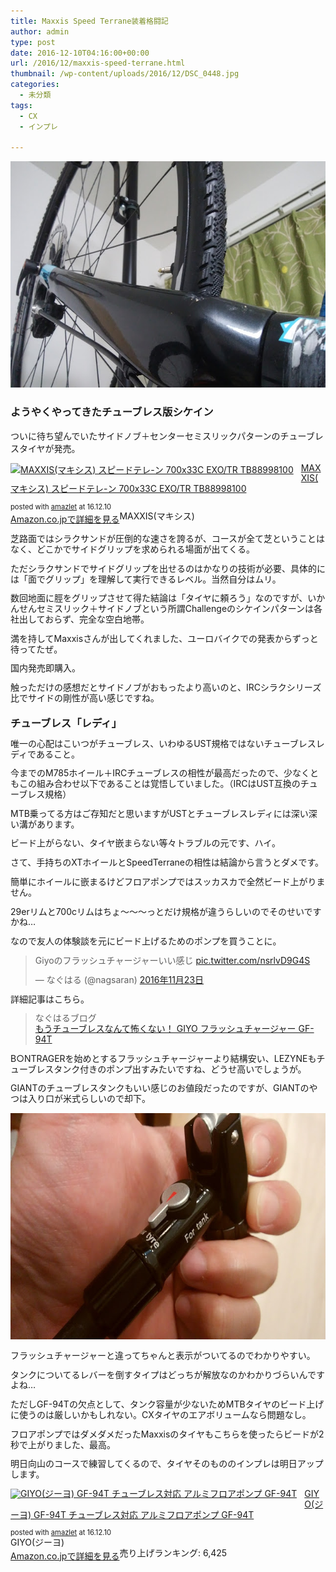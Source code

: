 ```yaml
---
title: Maxxis Speed Terrane装着格闘記
author: admin
type: post
date: 2016-12-10T04:16:00+00:00
url: /2016/12/maxxis-speed-terrane.html
thumbnail: /wp-content/uploads/2016/12/DSC_0448.jpg
categories:
  - 未分類
tags:
  - CX
  - インプレ

---
```

<div class="separator" style="clear: both; text-align: center;">
  <img border="0" height="362" src="/wp-content/uploads/2016/12/DSC_0448.jpg" width="640" />
</div>



### ようやくやってきたチューブレス版シケイン

ついに待ち望んでいたサイドノブ＋センターセミスリックパターンのチューブレスタイヤが発売。



<div class="amazlet-box" style="margin-bottom: 0px;">
  <div class="amazlet-image" style="float: left; margin: 0px 12px 1px 0px;">
    <a href="http://www.amazon.co.jp/exec/obidos/ASIN/B01M8LR2G6/gensobunya-22/ref=nosim/" name="amazletlink" target="_blank"><img alt="MAXXIS(マキシス) スピードテレ-ン 700x33C EXO/TR TB88998100" src="https://images-fe.ssl-images-amazon.com/images/I/41RCDGuxsYL._SL160_.jpg" style="border: none;" /></a>
  </div>

  <div class="amazlet-info" style="line-height: 120%; margin-bottom: 10px;">
    <div class="amazlet-name" style="line-height: 120%; margin-bottom: 10px;">
<a href="http://www.amazon.co.jp/exec/obidos/ASIN/B01M8LR2G6/gensobunya-22/ref=nosim/" name="amazletlink" target="_blank">MAXXIS(マキシス) スピードテレ-ン 700x33C EXO/TR TB88998100</a></p>

<div class="amazlet-powered-date" style="font-size: 80%; line-height: 120%; margin-top: 5px;">
  posted with <a href="http://www.amazlet.com/" target="_blank" title="amazlet">amazlet</a> at 16.12.10
</div>


<div class="amazlet-detail">
MAXXIS(マキシス)


<div class="amazlet-sub-info" style="float: left;">
<div class="amazlet-link" style="margin-top: 5px;">
  <a href="http://www.amazon.co.jp/exec/obidos/ASIN/B01M8LR2G6/gensobunya-22/ref=nosim/" name="amazletlink" target="_blank">Amazon.co.jpで詳細を見る</a>
</div>

  </div>

  <div class="amazlet-footer" style="clear: left;">
  </div>
</div>

芝路面ではシラクサンドが圧倒的な速さを誇るが、コースが全て芝ということはなく、どこかでサイドグリップを求められる場面が出てくる。

ただシラクサンドでサイドグリップを出せるのはかなりの技術が必要、具体的には「面でグリップ」を理解して実行できるレベル。当然自分はムリ。

数回地面に脛をグリップさせて得た結論は「タイヤに頼ろう」なのですが、いかんせんセミスリック＋サイドノブという所謂Challengeのシケインパターンは各社出しておらず、完全な空白地帯。

満を持してMaxxisさんが出してくれました、ユーロバイクでの発表からずっと待ってたぜ。

国内発売即購入。

触っただけの感想だとサイドノブがおもったより高いのと、IRCシラクシリーズ比でサイドの剛性が高い感じですね。



### チューブレス「レディ」

唯一の心配はこいつがチューブレス、いわゆるUST規格ではないチューブレスレディであること。

今までのM785ホイール＋IRCチューブレスの相性が最高だったので、少なくともこの組み合わせ以下であることは覚悟していました。（IRCはUST互換のチューブレス規格）

MTB乗ってる方はご存知だと思いますがUSTとチューブレスレディには深い深い溝があります。

ビード上がらない、タイヤ嵌まらない等々トラブルの元です、ハイ。

さて、手持ちのXTホイールとSpeedTerraneの相性は結論から言うとダメです。

簡単にホイールに嵌まるけどフロアポンプではスッカスカで全然ビード上がりません。

29erリムと700cリムはちょ～～～っとだけ規格が違うらしいのでそのせいですかね…

なので友人の体験談を元にビード上げるためのポンプを買うことに。

<blockquote class="twitter-tweet" data-lang="ja">
  <div dir="ltr" lang="ja">
    Giyoのフラッシュチャージャーいい感じ <a href="https://t.co/nsrlvD9G4S">pic.twitter.com/nsrlvD9G4S</a>
  </div>

  <p>
    — なぐはる (@nagsaran) <a href="https://twitter.com/nagsaran/status/801228599403495424">2016年11月23日</a>
  </p>
</blockquote>

詳細記事はこちら。

<blockquote class="tr_bq">
  <p>
    なぐはるブログ<br /> <a href="http://nagsaran.hatenablog.com/entry/2016/11/23/101332">もうチューブレスなんて怖くない！ GIYO フラッシュチャージャー GF-94T</a>
  </p>
</blockquote>

B○NTRAGERを始めとするフラッシュチャージャーより結構安い、LEZYNEもチューブレスタンク付きのポンプ出すみたいですね、どうせ高いでしょうが。

GIANTのチューブレスタンクもいい感じのお値段だったのですが、GIANTのやつは入り口が米式らしいので却下。



<div class="separator" style="clear: both; text-align: center;">
  <img border="0" height="362" src="/wp-content/uploads/2016/12/DSC_0449.jpg" width="640" />
</div>

フラッシュチャージャーと違ってちゃんと表示がついてるのでわかりやすい。

タンクについてるレバーを倒すタイプはどっちが解放なのかわかりづらいんですよね…

ただしGF-94Tの欠点として、タンク容量が少ないためMTBタイヤのビード上げに使うのは厳しいかもしれない。CXタイヤのエアボリュームなら問題なし。

フロアポンプではダメダメだったMaxxisのタイヤもこちらを使ったらビードが2秒で上がりました、最高。

明日向山のコースで練習してくるので、タイヤそのもののインプレは明日アップします。

<div class="amazlet-box" style="margin-bottom: 0px;">
  <div class="amazlet-image" style="float: left; margin: 0px 12px 1px 0px;">
    <a href="http://www.amazon.co.jp/exec/obidos/ASIN/B01JG277DA/gensobunya-22/ref=nosim/" name="amazletlink" target="_blank"><img alt="GIYO(ジーヨ) GF-94T チューブレス対応 アルミフロアポンプ GF-94T" src="https://images-fe.ssl-images-amazon.com/images/I/31w7PTluV4L._SL160_.jpg" style="border: none;" /></a>
  </div>

  <div class="amazlet-info" style="line-height: 120%; margin-bottom: 10px;">
    <div class="amazlet-name" style="line-height: 120%; margin-bottom: 10px;">
<a href="http://www.amazon.co.jp/exec/obidos/ASIN/B01JG277DA/gensobunya-22/ref=nosim/" name="amazletlink" target="_blank">GIYO(ジーヨ) GF-94T チューブレス対応 アルミフロアポンプ GF-94T</a></p>

<div class="amazlet-powered-date" style="font-size: 80%; line-height: 120%; margin-top: 5px;">
  posted with <a href="http://www.amazlet.com/" target="_blank" title="amazlet">amazlet</a> at 16.12.10
</div>


<div class="amazlet-detail">
GIYO(ジーヨ) <br /> 売り上げランキング: 6,425


<div class="amazlet-sub-info" style="float: left;">
<div class="amazlet-link" style="margin-top: 5px;">
  <a href="http://www.amazon.co.jp/exec/obidos/ASIN/B01JG277DA/gensobunya-22/ref=nosim/" name="amazletlink" target="_blank">Amazon.co.jpで詳細を見る</a>
</div>

  </div>

  <div class="amazlet-footer" style="clear: left;">
  </div>
</div>